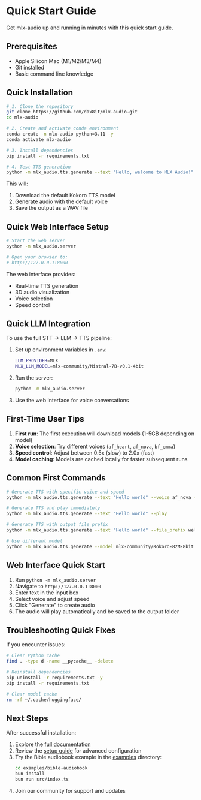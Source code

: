 # Quick Start Guide

Get mlx-audio up and running in minutes with this quick start guide.

## Prerequisites

- Apple Silicon Mac (M1/M2/M3/M4)
- Git installed
- Basic command line knowledge

## Quick Installation

```bash
# 1. Clone the repository
git clone https://github.com/dax8it/mlx-audio.git
cd mlx-audio

# 2. Create and activate conda environment
conda create -n mlx-audio python=3.11 -y
conda activate mlx-audio

# 3. Install dependencies
pip install -r requirements.txt

# 4. Test TTS generation
python -m mlx_audio.tts.generate --text "Hello, welcome to MLX Audio!" --voice af_heart
```

This will:
1. Download the default Kokoro TTS model
2. Generate audio with the default voice
3. Save the output as a WAV file

## Quick Web Interface Setup

```bash
# Start the web server
python -m mlx_audio.server

# Open your browser to:
# http://127.0.0.1:8000
```

The web interface provides:
- Real-time TTS generation
- 3D audio visualization
- Voice selection
- Speed control

## Quick LLM Integration

To use the full STT → LLM → TTS pipeline:

1. Set up environment variables in `.env`:
   ```bash
   LLM_PROVIDER=MLX
   MLX_LLM_MODEL=mlx-community/Mistral-7B-v0.1-4bit
   ```

2. Run the server:
   ```bash
   python -m mlx_audio.server
   ```

3. Use the web interface for voice conversations

## First-Time User Tips

1. **First run**: The first execution will download models (1-5GB depending on model)
2. **Voice selection**: Try different voices (`af_heart`, `af_nova`, `bf_emma`)
3. **Speed control**: Adjust between 0.5x (slow) to 2.0x (fast)
4. **Model caching**: Models are cached locally for faster subsequent runs

## Common First Commands

```bash
# Generate TTS with specific voice and speed
python -m mlx_audio.tts.generate --text "Hello world" --voice af_nova --speed 1.3

# Generate TTS and play immediately
python -m mlx_audio.tts.generate --text "Hello world" --play

# Generate TTS with output file prefix
python -m mlx_audio.tts.generate --text "Hello world" --file_prefix welcome_message

# Use different model
python -m mlx_audio.tts.generate --model mlx-community/Kokoro-82M-8bit --text "Hello"
```

## Web Interface Quick Start

1. Run `python -m mlx_audio.server`
2. Navigate to `http://127.0.0.1:8000`
3. Enter text in the input box
4. Select voice and adjust speed
5. Click "Generate" to create audio
6. The audio will play automatically and be saved to the output folder

## Troubleshooting Quick Fixes

If you encounter issues:

```bash
# Clear Python cache
find . -type d -name __pycache__ -delete

# Reinstall dependencies
pip uninstall -r requirements.txt -y
pip install -r requirements.txt

# Clear model cache
rm -rf ~/.cache/huggingface/
```

## Next Steps

After successful installation:
1. Explore the [full documentation](DOCUMENTATION.md)
2. Review the [setup guide](SETUP.md) for advanced configuration
3. Try the Bible audiobook example in the [examples](examples/) directory:
   ```bash
   cd examples/bible-audiobook
   bun install
   bun run src/index.ts
   ```
4. Join our community for support and updates